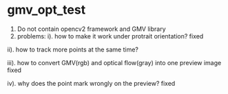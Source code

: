 # gmv_opt_test
1. Do not contain opencv2 framework and GMV library
2. problems:
i). how to make it work under protrait orientation?
  fixed

ii). how to track more points at the same time?

iii). how to convert GMV(rgb) and optical flow(gray) into one preview image
 fixed

iv). why does the point mark wrongly on the preview?
  fixed
